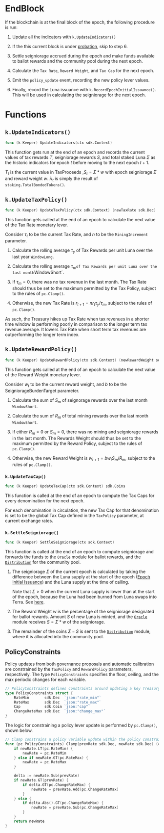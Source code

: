 <!--
order: 3
-->

# EndBlock

If the blockchain is at the final block of the epoch, the following procedure is run:

1. Update all the indicators with `k.UpdateIndicators()`

2. If the this current block is under [probation](./01_concepts.md#Probation), skip to step 6.

3. Settle seigniorage accrued during the epoch and make funds available to ballot rewards and the community pool during the next epoch.

4. Calculate the `Tax Rate`, `Reward Weight`, and `Tax Cap` for the next epoch.

5. Emit the `policy_update` event, recording the new policy lever values.

6. Finally, record the Luna issuance with `k.RecordEpochInitialIssuance()`. This will be used in calculating the seigniorage for the next epoch.

# Functions

## `k.UpdateIndicators()`

```go
func (k Keeper) UpdateIndicators(ctx sdk.Context)
```

This function gets run at the end of an epoch  and records the current values of tax rewards $T$, seigniorage rewards $S$, and total staked Luna $\Sigma$ as the historic indicators for epoch $t$ before moving to the next epoch $t+1$.

$T_t$ is the current value in TaxProceeds
,$S_t = \Sigma * w$ with epoch seigniorage $\Sigma$ and reward weight $w$.
$\lambda _t$ is simply the result of `staking.TotalBondedTokens()`.

## `k.UpdateTaxPolicy()`

```go
func (k Keeper) UpdateTaxPolicy(ctx sdk.Context) (newTaxRate sdk.Dec)
```

This function gets called at the end of an epoch to calculate the next value of the Tax Rate monetary lever.

Consider $\tau _t$ to be the current Tax Rate, and $n$ to be the `MiningIncrement` parameter.

1. Calculate the rolling average $\tau _y$ of Tax Rewards per unit Luna over the last year `WindowLong`.

2. Calculate the rolling average $\tau _m$` of Tax Rewards per unit Luna over the last month `WindowShort`.

3. If $\tau _m = 0$, there was no tax revenue in the last month. The Tax Rate should thus be set to the maximum permitted by the Tax Policy, subject to the rules of `pc.Clamp()`.

4. Otherwise, the new Tax Rate is $r_{t+1} = n r_t \tau _y / \tau _m$, subject to the rules of `pc.Clamp()`.

As such, the Treasury hikes up Tax Rate when tax revenues in a shorter time window is performing poorly in comparison to the longer term tax revenue average. It lowers Tax Rate when short term tax revenues are outperforming the longer term index.

## `k.UpdateRewardPolicy()`

```go
func (k Keeper) UpdateRewardPolicy(ctx sdk.Context) (newRewardWeight sdk.Dec)
```

This function gets called at the end of an epoch to calculate the next value of the Reward Weight monetary lever.

Consider $w_t$ to be the current reward weight, and $b$ to be the SeigniorageBurdenTarget parameter.

1. Calculate the sum of $S_m$ of seignorage rewards over the last month `WindowShort`.

2. Calculate the sum of $R_m$ of total mining rewards over the last month `WindowShort`.

3. If either $R_m = 0$ or $S_m = 0$, there was no mining and seigniorage rewards in the last month. The Rewards Weight should thus be set to the maximum permitted by the Reward Policy, subject to the rules of `pc.Clamp()`.

4. Otherwise, the new Reward Weight is $w_{t+1} = b w_t S_m / R_m$, subject to the rules of `pc.Clamp()`.

### `k.UpdateTaxCap()`

```go
func (k Keeper) UpdateTaxCap(ctx sdk.Context) sdk.Coins
```

This function is called at the end of an epoch to compute the Tax Caps for every denomination for the next epoch.

For each denomination in circulation, the new Tax Cap for that denomination is set to be the global Tax Cap defined in the `TaxPolicy` parameter, at current exchange rates.

### `k.SettleSeigniorage()`

```go
func (k Keeper) SettleSeigniorage(ctx sdk.Context)
```

This function is called at the end of an epoch to compute seigniorage and forwards the funds to the [`Oracle`](../../oracle/spec/README.md) module for ballot rewards, and the [`Distribution`](https://github.com/cosmos/cosmos-sdk/tree/master/x/distribution/spec/README.md) for the community pool.

1. The seigniorage $\Sigma$ of the current epoch is calculated by taking the difference between the Luna supply at the start of the epoch ([Epoch Initial Issuance](./02_state.md#EpochInitialIssuance)) and the Luna supply at the time of calling.

   Note that $\Sigma > 0$ when the current Luna supply is lower than at the start of the epoch, because the Luna had been burned from Luna swaps into Terra. See [here](../../market/spec/01_concepts.md#Seigniorage).

2. The Reward Weight $w$ is the percentage of the seigniorage designated for ballot rewards. Amount $S$ of new Luna is minted, and the [`Oracle`](../../oracle/spec/README.md) module receives $S = \Sigma * w$ of the seigniorage.

3. The remainder of the coins $\Sigma - S$ is sent to the [`Distribution`](https://github.com/cosmos/cosmos-sdk/tree/master/x/distribution/spec/README.md) module, where it is allocated into the community pool.

## PolicyConstraints

Policy updates from both governance proposals and automatic calibration are constrained by the `TaxPolicy` and `RewardPolicy` parameters, respectively. The type `PolicyConstraints` specifies the floor, ceiling, and the max periodic changes for each variable.

```go
// PolicyConstraints defines constraints around updating a key Treasury variable
type PolicyConstraints struct {
    RateMin       sdk.Dec  `json:"rate_min"`
    RateMax       sdk.Dec  `json:"rate_max"`
    Cap           sdk.Coin `json:"cap"`
    ChangeRateMax sdk.Dec  `json:"change_max"`
}
```

The logic for constraining a policy lever update is performed by `pc.Clamp()`, shown below.

```go
// Clamp constrains a policy variable update within the policy constraints
func (pc PolicyConstraints) Clamp(prevRate sdk.Dec, newRate sdk.Dec) (clampedRate sdk.Dec) {
	if newRate.LT(pc.RateMin) {
		newRate = pc.RateMin
	} else if newRate.GT(pc.RateMax) {
		newRate = pc.RateMax
	}

	delta := newRate.Sub(prevRate)
	if newRate.GT(prevRate) {
		if delta.GT(pc.ChangeRateMax) {
			newRate = prevRate.Add(pc.ChangeRateMax)
		}
	} else {
		if delta.Abs().GT(pc.ChangeRateMax) {
			newRate = prevRate.Sub(pc.ChangeRateMax)
		}
	}
	return newRate
}
```